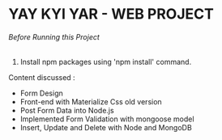 # YAY KYI YAR - WEB PROJECT
###### Before Running this Project
 1. Install npm packages using 'npm install' command.
  
Content discussed :
 - Form Design 
 - Front-end with Materialize Css old version
 - Post Form Data into Node.js
 - Implemented Form Validation with mongoose model
 - Insert, Update and Delete with Node and MongoDB
